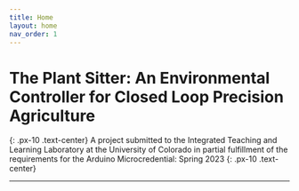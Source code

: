 ```yaml
---
title: Home
layout: home
nav_order: 1
---
```

# The Plant Sitter: An Environmental Controller for Closed Loop Precision Agriculture
{: .px-10 .text-center}
A project submitted to the Integrated Teaching and Learning Laboratory at the University of Colorado in partial fulfillment of the requirements for the Arduino Microcredential: Spring 2023
{: .px-10 .text-center}

----

[Just the Docs]: https://just-the-docs.github.io/just-the-docs/
[GitHub Pages]: https://docs.github.com/en/pages
[README]: https://github.com/just-the-docs/just-the-docs-template/blob/main/README.md
[Jekyll]: https://jekyllrb.com
[GitHub Pages / Actions workflow]: https://github.blog/changelog/2022-07-27-github-pages-custom-github-actions-workflows-beta/
[use this template]: https://github.com/just-the-docs/just-the-docs-template/generate
[def]: https://docs.github.com/en/pages/setting-up-a-github-pages-site-with-jekyll/creating-a-github-pages-site-with-jekyll#creating-your-site


